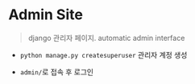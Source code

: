 # Admin Site

> django 관리자 페이지. automatic admin interface

- `python manage.py createsuperuser` 관리자 계정 생성

- `admin/`로 접속 후 로그인